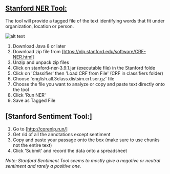 ## [Stanford NER Tool:](https://nlp.stanford.edu/software/CRF-NER.html)

The tool will provide a tagged file of the text identifying words that fit under organization, location or person.

![alt text](https://github.com/IC97/Defoe-Map/blob/master/images/stanford-ner.png "Stanford NER")

1. Download Java 8 or later
2. Download zip file from [https://nlp.stanford.edu/software/CRF-NER.html]
3. Unzip and unpack zip files
4. Click on stanford-ner-3.9.1.jar (executable file) in the Stanford folde
5. Click on 'Classifier' then 'Load CRF from File' (CRF in classifiers folder)
6. Choose 'english.all.3class.distsim.crf.ser.gz' file 
7. Choose the file you want to analyze or copy and paste text directly onto the tool
8. Click 'Run NER'
9. Save as Tagged File

## [Stanford Sentiment Tool:]

1. Go to [http://corenlp.run/]
2. Get rid of all the annotations except sentiment
3. Copy and paste your passage onto the box (make sure to use chunks not the entire text)
4. Click 'Submit' and record the data onto a spreadsheet

*Note: Stanford Sentiment Tool seems to mostly give a negative or neutral sentiment and rarely a positive one.*
